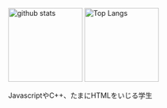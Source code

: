 <p align="left"> 
  <img alt="github stats" height="150px" src="https://github-readme-stats.vercel.app/api?username=nonick-mc&theme=dark&show_icons=ture" />
  <img alt="Top Langs" height="150px" src="https://github-readme-stats.vercel.app/api/top-langs/?username=nonick-mc&layout=compact&show_icons=true&theme=dark" />
</p>
JavascriptやC++、たまにHTMLをいじる学生
